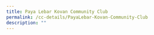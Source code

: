 ```yaml
---
title: Paya Lebar Kovan Community Club
permalink: /cc-details/PayaLebar-Kovan-Community-Club
description: ""
---
```

